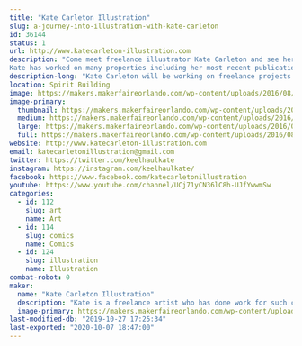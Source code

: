 ```yaml
---
title: "Kate Carleton Illustration"
slug: a-journey-into-illustration-with-kate-carleton
id: 36144
status: 1
url: http://www.katecarleton-illustration.com
description: "Come meet freelance illustrator Kate Carleton and see her art and ask questions.
Kate has worked on many properties including her most recent publication with Del Rey Publishing and Netflix for the \"Visions from the Upside Down\" Stranger things art book coming out Oct.15, 2019."
description-long: "Kate Carleton will be working on freelance projects she has at the time and answering questions anyone has about her process and any other questions they might have. We will have a few prints for sale of Kate's artwork and she will be taking a few commissions during the show as well."
location: Spirit Building
image: https://makers.makerfaireorlando.com/wp-content/uploads/2016/08/13640780_693177150821082_4873233138541640398_o.png
image-primary:
  thumbnail: https://makers.makerfaireorlando.com/wp-content/uploads/2016/08/13640780_693177150821082_4873233138541640398_o-150x150.png
  medium: https://makers.makerfaireorlando.com/wp-content/uploads/2016/08/13640780_693177150821082_4873233138541640398_o-300x96.png
  large: https://makers.makerfaireorlando.com/wp-content/uploads/2016/08/13640780_693177150821082_4873233138541640398_o.png
  full: https://makers.makerfaireorlando.com/wp-content/uploads/2016/08/13640780_693177150821082_4873233138541640398_o.png
website: http://www.katecarleton-illustration.com
email: katecarletonillustration@gmail.com
twitter: https://twitter.com/keelhaulkate
instagram: https://instagram.com/keelhaulkate/
facebook: https://www.facebook.com/katecarletonillustration
youtube: https://www.youtube.com/channel/UCj71yCN36lC8h-UJfYwwmSw
categories:
  - id: 112
    slug: art
    name: Art
  - id: 114
    slug: comics
    name: Comics
  - id: 124
    slug: illustration
    name: Illustration
combat-robot: 0
maker:
  name: "Kate Carleton Illustration"
  description: "Kate is a freelance artist who has done work for such companies as Marvel, DC, LucasFilms LTD, IDW, Zenescope and Actionlab. She has done everything from sketch card work, coloring, flatting , and making her own comics. "
  image-primary: https://makers.makerfaireorlando.com/wp-content/uploads/2015/06/IMG_0227.jpg
last-modified-db: "2019-10-27 17:25:34"
last-exported: "2020-10-07 18:47:00"
---
```

